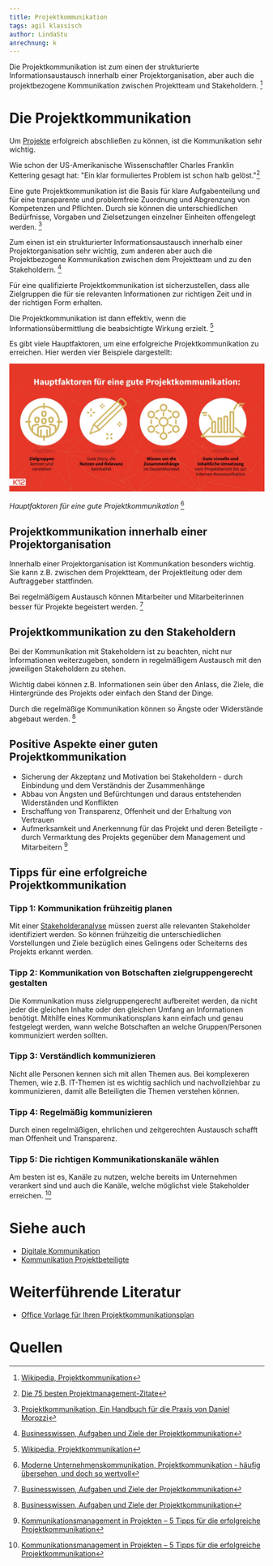 ```yaml
---
title: Projektkommunikation
tags: agil klassisch
author: LindaStu
anrechnung: k
---
```


Die Projektkommunikation ist zum einen der strukturierte Informationsaustausch innerhalb einer Projektorganisation, aber auch die projektbezogene Kommunikation zwischen Projektteam und Stakeholdern. [^1]


# Die Projektkommunikation 

Um [Projekte](https://managingprojectssuccessfully.github.io/kb/Projekt.html) erfolgreich abschließen zu können, ist die Kommunikation sehr wichtig.

Wie schon der US-Amerikanische Wissenschaftler Charles Franklin Kettering gesagt hat: "Ein klar formuliertes Problem ist schon halb gelöst."[^6]

Eine gute Projektkommunikation ist die Basis für klare Aufgabenteilung und für eine transparente und problemfreie Zuordnung und Abgrenzung von Kompetenzen und Pflichten. Durch sie können die unterschiedlichen Bedürfnisse, Vorgaben und Zielsetzungen einzelner Einheiten offengelegt werden. [^2]

Zum einen ist ein strukturierter Informationsaustausch innerhalb einer Projektorganisation sehr wichtig, zum anderen aber auch die Projektbezogene Kommunikation zwischen dem Projektteam und zu den Stakeholdern. [^3]

Für eine qualifizierte Projektkommunikation ist sicherzustellen, dass alle Zielgruppen die für sie relevanten Informationen zur richtigen Zeit und in der richtigen Form erhalten. 

Die Projektkommunikation ist dann effektiv, wenn die Informationsübermittlung die beabsichtigte Wirkung erzielt. [^1]

Es gibt viele Hauptfaktoren, um eine erfolgreiche Projektkommunikation zu erreichen. Hier werden vier Beispiele dargestellt:

![Hauptfaktoren für eine gute Projektkommunikation](https://github.com/LindaStu/ManagingProjectsSuccessfully.github.io/blob/main/kb/Projektkommunikation/K12_Schaubild_Projektkommunikation-1024x512.jpg)

*Hauptfaktoren für eine gute Projektkommunikation* [^4]


## Projektkommunikation innerhalb einer Projektorganisation

Innerhalb einer Projektorganisation ist Kommunikation besonders wichtig. Sie kann z.B. zwischen dem Projektteam, der Projektleitung oder dem Auftraggeber stattfinden.

Bei regelmäßigem Austausch können Mitarbeiter und Mitarbeiterinnen besser für Projekte begeistert werden. [^3]

## Projektkommunikation zu den Stakeholdern

Bei der Kommunikation mit Stakeholdern ist zu beachten, nicht nur Informationen weiterzugeben, sondern in regelmäßigem Austausch mit den jeweiligen Stakeholdern zu stehen. 

Wichtig dabei können z.B. Informationen sein über den Anlass, die Ziele, die Hintergründe des Projekts oder einfach den Stand der Dinge. 

Durch die regelmäßige Kommunikation können so Ängste oder Widerstände abgebaut werden. [^3]

## Positive Aspekte einer guten Projektkommunikation

* Sicherung der Akzeptanz und Motivation bei Stakeholdern - durch Einbindung und dem Verständnis der Zusammenhänge
* Abbau von Ängsten und Befürchtungen und daraus entstehenden Widerständen und Konflikten
* Erschaffung von Transparenz, Offenheit und der Erhaltung von Vertrauen
* Aufmerksamkeit und Anerkennung für das Projekt und deren Beteiligte - durch Vermarktung des Projekts gegenüber dem Management und Mitarbeitern [^5]

## Tipps für eine erfolgreiche Projektkommunikation 

### Tipp 1: Kommunikation frühzeitig planen

Mit einer [Stakeholderanalyse](https://managingprojectssuccessfully.github.io/kb/Stakeholderanalyse.html) müssen zuerst alle relevanten Stakeholder identifiziert werden. So können frühzeitig die unterschiedlichen Vorstellungen und Ziele bezüglich eines Gelingens oder Scheiterns des Projekts erkannt werden. 

### Tipp 2: Kommunikation von Botschaften zielgruppengerecht gestalten

Die Kommunikation muss zielgruppengerecht aufbereitet werden, da nicht jeder die gleichen Inhalte oder den gleichen Umfang an Informationen benötigt. 
Mithilfe eines Kommunikationsplans kann einfach und genau festgelegt werden, wann welche Botschaften an welche Gruppen/Personen kommuniziert werden sollten.

### Tipp 3: Verständlich kommunizieren

Nicht alle Personen kennen sich mit allen Themen aus. Bei komplexeren Themen, wie z.B. IT-Themen ist es wichtig sachlich und nachvollziehbar zu kommunizieren, damit alle Beteiligten die Themen verstehen können. 

### Tipp 4: Regelmäßig kommunizieren

Durch einen regelmäßigen, ehrlichen und zeitgerechten Austausch schafft man Offenheit und Transparenz.  

### Tipp 5: Die richtigen Kommunikationskanäle wählen

Am besten ist es, Kanäle zu nutzen, welche bereits im Unternehmen verankert sind und auch die Kanäle, welche möglichst viele Stakeholder erreichen. [^5]

# Siehe auch

* [Digitale Kommunikation](https://managingprojectssuccessfully.github.io/kb/Digitale_Kommunikation.html)
* [Kommunikation Projektbeteiligte](https://managingprojectssuccessfully.github.io/kb/Kommunikation_Projektbeteiligte.html)

# Weiterführende Literatur

* [Office Vorlage für Ihren Projektkommunikationsplan](https://templates.office.com/de-de/projektkommunikationsplan-tm03992044)

# Quellen

[^1]: [Wikipedia, Projektkommunikation](https://de.wikipedia.org/wiki/Projektkommunikation)
[^2]: [Projektkommunikation, Ein Handbuch für die Praxis von Daniel Morozzi](http://www.ciando.com/img/books/extract/372813841X_lp.pdf)
[^3]: [Businesswissen, Aufgaben und Ziele der Projektkommunikation](https://www.business-wissen.de/hb/aufgaben-und-ziele-der-projektkommunikation/)
[^4]: [Moderne Unternehmenskommunikation, Projektkommunikation - häufig übersehen, und doch so wertvoll](https://www.moderne-unternehmenskommunikation.de/uncategorized/projektkommunikation-haeufig-uebersehen-und-doch-so-wertvoll/)
[^5]: [Kommunikationsmanagement in Projekten – 5 Tipps für die erfolgreiche Projektkommunikation](https://www.gotscharek-company.com/blog-1/153-kommunikationsmanagement-in-projekten-5-tipps-fuer-die-erfolgreiche-projektkommunikation)
[^6]: [Die 75 besten Projektmanagement-Zitate](https://projekte-leicht-gemacht.de/blog/lesestoff/die-75-besten-projektmanagement-zitate/)

